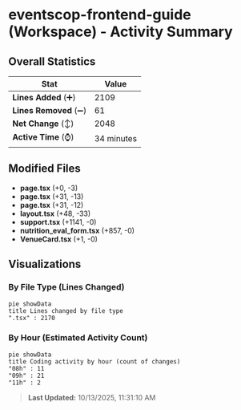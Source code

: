 # eventscop-frontend-guide (Workspace) - Activity Summary 

## Overall Statistics

| Stat                   | Value                                                             |
| ---------------------- | ----------------------------------------------------------------- |
| **Lines Added** (➕)   | 2109                                          |
| **Lines Removed** (➖) | 61                                        |
| **Net Change** (↕)    | 2048                |
| **Active Time** (⌚)   | 34 minutes |


## Modified Files
- **page.tsx** (+0, -3)
- **page.tsx** (+31, -13)
- **page.tsx** (+31, -12)
- **layout.tsx** (+48, -33)
- **support.tsx** (+1141, -0)
- **nutrition_eval_form.tsx** (+857, -0)
- **VenueCard.tsx** (+1, -0)

## Visualizations

### By File Type (Lines Changed)

```mermaid
pie showData
title Lines changed by file type
".tsx" : 2170
```

### By Hour (Estimated Activity Count)

```mermaid
pie showData
title Coding activity by hour (count of changes)
"08h" : 11
"09h" : 21
"11h" : 2
```


> **Last Updated:** 10/13/2025, 11:31:10 AM